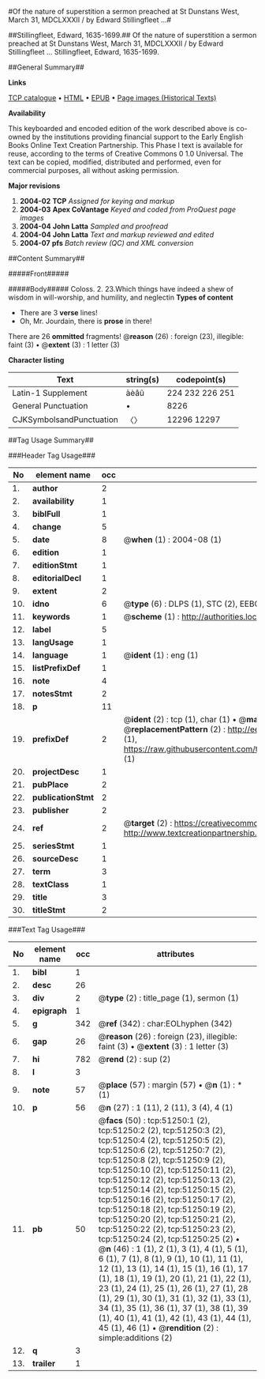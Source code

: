 #Of the nature of superstition a sermon preached at St Dunstans West, March 31, MDCLXXXII / by Edward Stillingfleet ...#

##Stillingfleet, Edward, 1635-1699.##
Of the nature of superstition a sermon preached at St Dunstans West, March 31, MDCLXXXII / by Edward Stillingfleet ...
Stillingfleet, Edward, 1635-1699.

##General Summary##

**Links**

[TCP catalogue](http://www.ota.ox.ac.uk/tcp/)  • 
[HTML](http://tei.it.ox.ac.uk/tcp/Texts-HTML/free/A61/A61578.html)  • 
[EPUB](http://tei.it.ox.ac.uk/tcp/Texts-EPUB/free/A61/A61578.epub) • 
[Page images (Historical Texts)](https://data.historicaltexts.jisc.ac.uk/view?pubId=eebo-11939716e&pageId=eebo-11939716e-51250-1)

**Availability**

This keyboarded and encoded edition of the
	       work described above is co-owned by the institutions
	       providing financial support to the Early English Books
	       Online Text Creation Partnership. This Phase I text is
	       available for reuse, according to the terms of Creative
	       Commons 0 1.0 Universal. The text can be copied,
	       modified, distributed and performed, even for
	       commercial purposes, all without asking permission.

**Major revisions**

1. __2004-02__ __TCP__ *Assigned for keying and markup*
1. __2004-03__ __Apex CoVantage__ *Keyed and coded from ProQuest page images*
1. __2004-04__ __John Latta__ *Sampled and proofread*
1. __2004-04__ __John Latta__ *Text and markup reviewed and edited*
1. __2004-07__ __pfs__ *Batch review (QC) and XML conversion*

##Content Summary##

#####Front#####

#####Body#####
Coloss. 2. 23.Which things have indeed a shew of wisdom in will-worship, and humility, and neglectin
**Types of content**

  * There are 3 **verse** lines!
  * Oh, Mr. Jourdain, there is **prose** in there!

There are 26 **ommitted** fragments! 
 @__reason__ (26) : foreign (23), illegible: faint (3)  •  @__extent__ (3) : 1 letter (3)

**Character listing**


|Text|string(s)|codepoint(s)|
|---|---|---|
|Latin-1 Supplement|àèâû|224 232 226 251|
|General Punctuation|•|8226|
|CJKSymbolsandPunctuation|〈〉|12296 12297|

##Tag Usage Summary##

###Header Tag Usage###

|No|element name|occ|attributes|
|---|---|---|---|
|1.|__author__|2||
|2.|__availability__|1||
|3.|__biblFull__|1||
|4.|__change__|5||
|5.|__date__|8| @__when__ (1) : 2004-08 (1)|
|6.|__edition__|1||
|7.|__editionStmt__|1||
|8.|__editorialDecl__|1||
|9.|__extent__|2||
|10.|__idno__|6| @__type__ (6) : DLPS (1), STC (2), EEBO-CITATION (1), OCLC (1), VID (1)|
|11.|__keywords__|1| @__scheme__ (1) : http://authorities.loc.gov/ (1)|
|12.|__label__|5||
|13.|__langUsage__|1||
|14.|__language__|1| @__ident__ (1) : eng (1)|
|15.|__listPrefixDef__|1||
|16.|__note__|4||
|17.|__notesStmt__|2||
|18.|__p__|11||
|19.|__prefixDef__|2| @__ident__ (2) : tcp (1), char (1)  •  @__matchPattern__ (2) : ([0-9\-]+):([0-9IVX]+) (1), (.+) (1)  •  @__replacementPattern__ (2) : http://eebo.chadwyck.com/downloadtiff?vid=$1&page=$2 (1), https://raw.githubusercontent.com/textcreationpartnership/Texts/master/tcpchars.xml#$1 (1)|
|20.|__projectDesc__|1||
|21.|__pubPlace__|2||
|22.|__publicationStmt__|2||
|23.|__publisher__|2||
|24.|__ref__|2| @__target__ (2) : https://creativecommons.org/publicdomain/zero/1.0/ (1), http://www.textcreationpartnership.org/docs/. (1)|
|25.|__seriesStmt__|1||
|26.|__sourceDesc__|1||
|27.|__term__|3||
|28.|__textClass__|1||
|29.|__title__|3||
|30.|__titleStmt__|2||


###Text Tag Usage###

|No|element name|occ|attributes|
|---|---|---|---|
|1.|__bibl__|1||
|2.|__desc__|26||
|3.|__div__|2| @__type__ (2) : title_page (1), sermon (1)|
|4.|__epigraph__|1||
|5.|__g__|342| @__ref__ (342) : char:EOLhyphen (342)|
|6.|__gap__|26| @__reason__ (26) : foreign (23), illegible: faint (3)  •  @__extent__ (3) : 1 letter (3)|
|7.|__hi__|782| @__rend__ (2) : sup (2)|
|8.|__l__|3||
|9.|__note__|57| @__place__ (57) : margin (57)  •  @__n__ (1) : * (1)|
|10.|__p__|56| @__n__ (27) : 1 (11), 2 (11), 3 (4), 4 (1)|
|11.|__pb__|50| @__facs__ (50) : tcp:51250:1 (2), tcp:51250:2 (2), tcp:51250:3 (2), tcp:51250:4 (2), tcp:51250:5 (2), tcp:51250:6 (2), tcp:51250:7 (2), tcp:51250:8 (2), tcp:51250:9 (2), tcp:51250:10 (2), tcp:51250:11 (2), tcp:51250:12 (2), tcp:51250:13 (2), tcp:51250:14 (2), tcp:51250:15 (2), tcp:51250:16 (2), tcp:51250:17 (2), tcp:51250:18 (2), tcp:51250:19 (2), tcp:51250:20 (2), tcp:51250:21 (2), tcp:51250:22 (2), tcp:51250:23 (2), tcp:51250:24 (2), tcp:51250:25 (2)  •  @__n__ (46) : 1 (1), 2 (1), 3 (1), 4 (1), 5 (1), 6 (1), 7 (1), 8 (1), 9 (1), 10 (1), 11 (1), 12 (1), 13 (1), 14 (1), 15 (1), 16 (1), 17 (1), 18 (1), 19 (1), 20 (1), 21 (1), 22 (1), 23 (1), 24 (1), 25 (1), 26 (1), 27 (1), 28 (1), 29 (1), 30 (1), 31 (1), 32 (1), 33 (1), 34 (1), 35 (1), 36 (1), 37 (1), 38 (1), 39 (1), 40 (1), 41 (1), 42 (1), 43 (1), 44 (1), 45 (1), 46 (1)  •  @__rendition__ (2) : simple:additions (2)|
|12.|__q__|3||
|13.|__trailer__|1||
